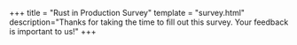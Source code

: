 +++
title = "Rust in Production Survey"
template = "survey.html"
description="Thanks for taking the time to fill out this survey. Your feedback is important to us!"
+++